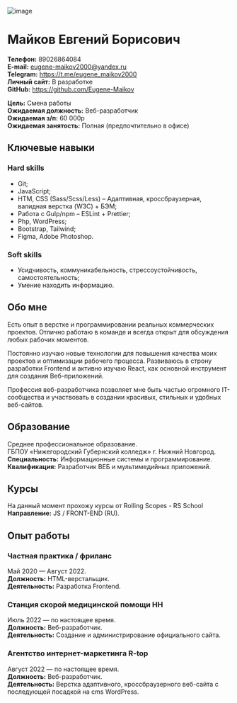 ![image](https://github.com/Eugene-Maikov/personal-cv/assets/61806051/450df4f8-8f8e-44a7-9f5c-99e9e3a1f8a6)

# __Майков Евгений Борисович__

__Телефон:__ 89026864084\
__E-mail:__ eugene-maikov2000@yandex.ru\
__Telegram:__ https://t.me/eugene_maikov2000 \
__Личный сайт:__ В разработке\
__GitHub:__ https://github.com/Eugene-Maikov

__Цель:__ Смена работы\
__Ожидаемая должность:__ Веб-разработчик\
__Ожидаемая з/п:__ 60 000р\
__Ожидаемая занятость:__ Полная (предпочтительно в офисе)

## Ключевые навыки
### Hard skills
- Git;
- JavaScript;
- HTM, CSS (Sass/Scss/Less) – Адаптивная, кроссбраузерная, валидная верстка (W3C) + БЭМ;
- Работа с Gulp/npm – ESLint + Prettier;
- Php, WordPress;
- Bootstrap, Tailwind;
- Figma, Adobe Photoshop.

### Soft skills
- Усидчивость, коммуникабельность, стрессоустойчивость, самостоятельность;
- Умение находить информацию.

## Обо мне
Есть опыт в верстке и программировании реальных коммерческих проектов. Отлично работаю в команде и всегда открыт для обсуждения любых рабочих моментов.

Постоянно изучаю новые технологии для повышения качества моих проектов и оптимизации рабочего процесса. Развиваюсь в строну разработки Frontend и активно изучаю React, как основной инструмент для создания Веб-приложений.

Профессия веб-разработчика позволяет мне быть частью огромного IT-сообщества и участвовать в создании красивых, стильных и удобных веб-сайтов.

## Образование
Среднее профессиональное образование.\
ГБПОУ «Нижегородский Губернский колледж» г. Нижний Новгород.\
__Специальность:__ Информационные системы и программирование.\
__Квалификация:__ Разработчик ВЕБ и мультимедийных приложений.

## Курсы
На данный момент прохожу курсы от Rolling Scopes - RS School\
__Направление:__ JS / FRONT-END (RU).

## Опыт работы
### __Частная практика / фриланс__
Май 2020 — Август 2022.\
__Должность:__ HTML-верстальщик.\
__Деятельность:__ Разработка Frontend.

### __Станция скорой медицинской помощи НН__
Июль 2022 — по настоящее время.\
__Должность:__ Веб-разработчик.\
__Деятельность:__ Создание и администрирование официального сайта.

### __Агентство интернет-маркетинга R-top__
Август 2022 — по настоящее время.\
__Должность:__ Веб-разработчик.\
__Деятельность:__ Верстка адаптивного, кроссбраузерного веб-сайта с последующей посадкой на cms WordPress.
